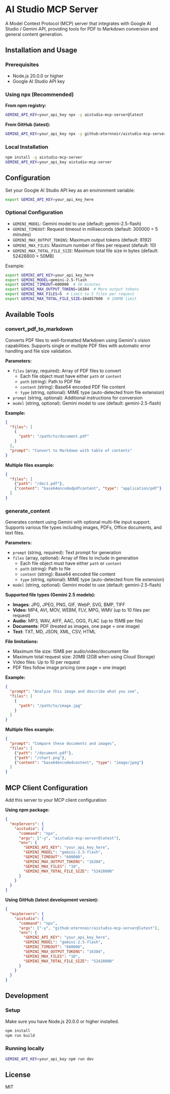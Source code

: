 # AI Studio MCP Server

A Model Context Protocol (MCP) server that integrates with Google AI Studio / Gemini API, providing tools for PDF to Markdown conversion and general content generation.

## Installation and Usage

### Prerequisites

- Node.js 20.0.0 or higher
- Google AI Studio API key

### Using npx (Recommended)

**From npm registry:**
```bash
GEMINI_API_KEY=your_api_key npx -y aistudio-mcp-server@latest
```

**From GitHub (latest):**
```bash
GEMINI_API_KEY=your_api_key npx -y github:eternnoir/aistudio-mcp-server@latest
```

### Local Installation

```bash
npm install -g aistudio-mcp-server
GEMINI_API_KEY=your_api_key aistudio-mcp-server
```

## Configuration

Set your Google AI Studio API key as an environment variable:

```bash
export GEMINI_API_KEY=your_api_key_here
```

### Optional Configuration

- `GEMINI_MODEL`: Gemini model to use (default: gemini-2.5-flash)
- `GEMINI_TIMEOUT`: Request timeout in milliseconds (default: 300000 = 5 minutes)
- `GEMINI_MAX_OUTPUT_TOKENS`: Maximum output tokens (default: 8192)
- `GEMINI_MAX_FILES`: Maximum number of files per request (default: 10)
- `GEMINI_MAX_TOTAL_FILE_SIZE`: Maximum total file size in bytes (default: 52428800 = 50MB)

Example:
```bash
export GEMINI_API_KEY=your_api_key_here
export GEMINI_MODEL=gemini-2.5-flash
export GEMINI_TIMEOUT=600000  # 10 minutes
export GEMINI_MAX_OUTPUT_TOKENS=16384  # More output tokens
export GEMINI_MAX_FILES=5  # Limit to 5 files per request
export GEMINI_MAX_TOTAL_FILE_SIZE=104857600  # 100MB limit
```

## Available Tools

### convert_pdf_to_markdown

Converts PDF files to well-formatted Markdown using Gemini's vision capabilities. Supports single or multiple PDF files with automatic error handling and file size validation.

**Parameters:**
- `files` (array, required): Array of PDF files to convert
  - Each file object must have either `path` or `content`
  - `path` (string): Path to PDF file
  - `content` (string): Base64 encoded PDF file content  
  - `type` (string, optional): MIME type (auto-detected from file extension)
- `prompt` (string, optional): Additional instructions for conversion
- `model` (string, optional): Gemini model to use (default: gemini-2.5-flash)

**Example:**
```json
{
  "files": [
    {
      "path": "/path/to/document.pdf"
    }
  ],
  "prompt": "Convert to Markdown with table of contents"
}
```

**Multiple files example:**
```json
{
  "files": [
    {"path": "/doc1.pdf"},
    {"content": "base64encodedpdfcontent", "type": "application/pdf"}
  ]
}
```

### generate_content

Generates content using Gemini with optional multi-file input support. Supports various file types including images, PDFs, Office documents, and text files.

**Parameters:**
- `prompt` (string, required): Text prompt for generation
- `files` (array, optional): Array of files to include in generation
  - Each file object must have either `path` or `content`
  - `path` (string): Path to file
  - `content` (string): Base64 encoded file content
  - `type` (string, optional): MIME type (auto-detected from file extension)
- `model` (string, optional): Gemini model to use (default: gemini-2.5-flash)

**Supported file types (Gemini 2.5 models):**
- **Images**: JPG, JPEG, PNG, GIF, WebP, SVG, BMP, TIFF
- **Video**: MP4, AVI, MOV, WEBM, FLV, MPG, WMV (up to 10 files per request)
- **Audio**: MP3, WAV, AIFF, AAC, OGG, FLAC (up to 15MB per file)
- **Documents**: PDF (treated as images, one page = one image)
- **Text**: TXT, MD, JSON, XML, CSV, HTML

**File limitations:**
- Maximum file size: 15MB per audio/video/document file
- Maximum total request size: 20MB (2GB when using Cloud Storage)
- Video files: Up to 10 per request
- PDF files follow image pricing (one page = one image)

**Example:**
```json
{
  "prompt": "Analyze this image and describe what you see",
  "files": [
    {
      "path": "/path/to/image.jpg"
    }
  ]
}
```

**Multiple files example:**
```json
{
  "prompt": "Compare these documents and images",
  "files": [
    {"path": "/document.pdf"},
    {"path": "/chart.png"},
    {"content": "base64encodedcontent", "type": "image/jpeg"}
  ]
}
```

## MCP Client Configuration

Add this server to your MCP client configuration:

**Using npm package:**
```json
{
  "mcpServers": {
    "aistudio": {
      "command": "npx",
      "args": ["-y", "aistudio-mcp-server@latest"],
      "env": {
        "GEMINI_API_KEY": "your_api_key_here",
        "GEMINI_MODEL": "gemini-2.5-flash",
        "GEMINI_TIMEOUT": "600000",
        "GEMINI_MAX_OUTPUT_TOKENS": "16384",
        "GEMINI_MAX_FILES": "10",
        "GEMINI_MAX_TOTAL_FILE_SIZE": "52428800"
      }
    }
  }
}
```

**Using GitHub (latest development version):**
```json
{
  "mcpServers": {
    "aistudio": {
      "command": "npx",
      "args": ["-y", "github:eternnoir/aistudio-mcp-server@latest"],
      "env": {
        "GEMINI_API_KEY": "your_api_key_here",
        "GEMINI_MODEL": "gemini-2.5-flash",
        "GEMINI_TIMEOUT": "600000",
        "GEMINI_MAX_OUTPUT_TOKENS": "16384",
        "GEMINI_MAX_FILES": "10",
        "GEMINI_MAX_TOTAL_FILE_SIZE": "52428800"
      }
    }
  }
}
```

## Development

### Setup

Make sure you have Node.js 20.0.0 or higher installed.

```bash
npm install
npm run build
```

### Running locally

```bash
GEMINI_API_KEY=your_api_key npm run dev
```

## License

MIT